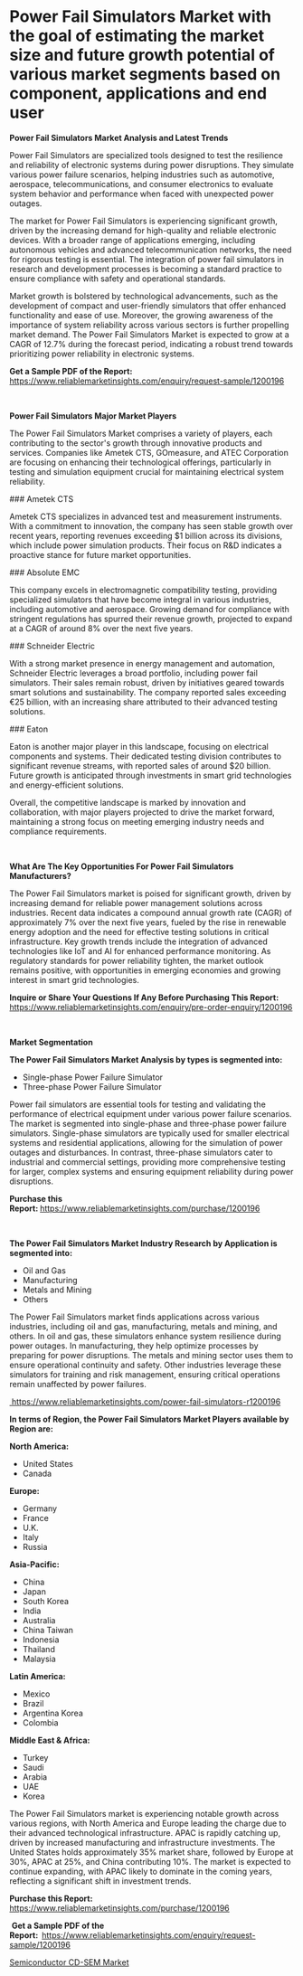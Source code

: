 <p><h1>Power Fail Simulators Market with the goal of estimating the market size and future growth potential of various market segments based on component, applications and end user</h1></p><p><strong>Power Fail Simulators Market Analysis and Latest Trends</strong></p>
<p><p>Power Fail Simulators are specialized tools designed to test the resilience and reliability of electronic systems during power disruptions. They simulate various power failure scenarios, helping industries such as automotive, aerospace, telecommunications, and consumer electronics to evaluate system behavior and performance when faced with unexpected power outages. </p><p>The market for Power Fail Simulators is experiencing significant growth, driven by the increasing demand for high-quality and reliable electronic devices. With a broader range of applications emerging, including autonomous vehicles and advanced telecommunication networks, the need for rigorous testing is essential. The integration of power fail simulators in research and development processes is becoming a standard practice to ensure compliance with safety and operational standards.</p><p>Market growth is bolstered by technological advancements, such as the development of compact and user-friendly simulators that offer enhanced functionality and ease of use. Moreover, the growing awareness of the importance of system reliability across various sectors is further propelling market demand. The Power Fail Simulators Market is expected to grow at a CAGR of 12.7% during the forecast period, indicating a robust trend towards prioritizing power reliability in electronic systems.</p></p>
<p><strong>Get a Sample PDF of the Report:&nbsp;</strong> <a href="https://www.reliablemarketinsights.com/enquiry/request-sample/1200196?utm_campaign=2111&utm_medium=2&utm_source=Github&utm_content=ia&utm_term=06042025&utm_id=power-fail-simulators">https://www.reliablemarketinsights.com/enquiry/request-sample/1200196</a></p>
<p>&nbsp;</p>
<p><strong>Power Fail Simulators Major Market Players</strong></p>
<p><p>The Power Fail Simulators Market comprises a variety of players, each contributing to the sector's growth through innovative products and services. Companies like Ametek CTS, GOmeasure, and ATEC Corporation are focusing on enhancing their technological offerings, particularly in testing and simulation equipment crucial for maintaining electrical system reliability.</p><p>### Ametek CTS</p><p>Ametek CTS specializes in advanced test and measurement instruments. With a commitment to innovation, the company has seen stable growth over recent years, reporting revenues exceeding $1 billion across its divisions, which include power simulation products. Their focus on R&D indicates a proactive stance for future market opportunities.</p><p>### Absolute EMC</p><p>This company excels in electromagnetic compatibility testing, providing specialized simulators that have become integral in various industries, including automotive and aerospace. Growing demand for compliance with stringent regulations has spurred their revenue growth, projected to expand at a CAGR of around 8% over the next five years.</p><p>### Schneider Electric</p><p>With a strong market presence in energy management and automation, Schneider Electric leverages a broad portfolio, including power fail simulators. Their sales remain robust, driven by initiatives geared towards smart solutions and sustainability. The company reported sales exceeding €25 billion, with an increasing share attributed to their advanced testing solutions.</p><p>### Eaton</p><p>Eaton is another major player in this landscape, focusing on electrical components and systems. Their dedicated testing division contributes to significant revenue streams, with reported sales of around $20 billion. Future growth is anticipated through investments in smart grid technologies and energy-efficient solutions.</p><p>Overall, the competitive landscape is marked by innovation and collaboration, with major players projected to drive the market forward, maintaining a strong focus on meeting emerging industry needs and compliance requirements.</p></p>
<p>&nbsp;</p>
<p><strong>What Are The Key Opportunities For Power Fail Simulators Manufacturers?</strong></p>
<p><p>The Power Fail Simulators market is poised for significant growth, driven by increasing demand for reliable power management solutions across industries. Recent data indicates a compound annual growth rate (CAGR) of approximately 7% over the next five years, fueled by the rise in renewable energy adoption and the need for effective testing solutions in critical infrastructure. Key growth trends include the integration of advanced technologies like IoT and AI for enhanced performance monitoring. As regulatory standards for power reliability tighten, the market outlook remains positive, with opportunities in emerging economies and growing interest in smart grid technologies.</p></p>
<p><strong>Inquire or Share Your Questions If Any Before Purchasing This Report:</strong> <a href="https://www.reliablemarketinsights.com/enquiry/pre-order-enquiry/1200196?utm_campaign=2111&utm_medium=2&utm_source=Github&utm_content=ia&utm_term=06042025&utm_id=power-fail-simulators">https://www.reliablemarketinsights.com/enquiry/pre-order-enquiry/1200196</a></p>
<p>&nbsp;</p>
<p><strong>Market Segmentation</strong></p>
<p><strong>The Power Fail Simulators Market Analysis by types is segmented into:</strong></p>
<p><ul><li>Single-phase Power Failure Simulator</li><li>Three-phase Power Failure Simulator</li></ul></p>
<p><p>Power fail simulators are essential tools for testing and validating the performance of electrical equipment under various power failure scenarios. The market is segmented into single-phase and three-phase power failure simulators. Single-phase simulators are typically used for smaller electrical systems and residential applications, allowing for the simulation of power outages and disturbances. In contrast, three-phase simulators cater to industrial and commercial settings, providing more comprehensive testing for larger, complex systems and ensuring equipment reliability during power disruptions.</p></p>
<p><strong>Purchase this Report:&nbsp;</strong><a href="https://www.reliablemarketinsights.com/purchase/1200196?utm_campaign=2111&utm_medium=2&utm_source=Github&utm_content=ia&utm_term=06042025&utm_id=power-fail-simulators">https://www.reliablemarketinsights.com/purchase/1200196</a></p>
<p>&nbsp;</p>
<p><strong>The Power Fail Simulators Market Industry Research by Application is segmented into:</strong></p>
<p><ul><li>Oil and Gas</li><li>Manufacturing</li><li>Metals and Mining</li><li>Others</li></ul></p>
<p><p>The Power Fail Simulators market finds applications across various industries, including oil and gas, manufacturing, metals and mining, and others. In oil and gas, these simulators enhance system resilience during power outages. In manufacturing, they help optimize processes by preparing for power disruptions. The metals and mining sector uses them to ensure operational continuity and safety. Other industries leverage these simulators for training and risk management, ensuring critical operations remain unaffected by power failures.</p></p>
<p><a href="https://www.reliablemarketinsights.com/power-fail-simulators-r1200196?utm_campaign=2111&utm_medium=2&utm_source=Github&utm_content=ia&utm_term=06042025&utm_id=power-fail-simulators">&nbsp;https://www.reliablemarketinsights.com/power-fail-simulators-r1200196</a></p>
<p><strong>In terms of Region, the Power Fail Simulators Market Players available by Region are:</strong></p>
<p>
    <p> <strong> North America: </strong>
        <ul>
            <li>United States</li>
            <li>Canada</li>
        </ul>
        </p> 
    <p> <strong> Europe: </strong>
        <ul>
            <li>Germany</li>
            <li>France</li>
            <li>U.K.</li>
            <li>Italy</li>
            <li>Russia</li>
        </ul>
        </p> 
    <p> <strong> Asia-Pacific: </strong>
        <ul>
            <li>China</li>
            <li>Japan</li>
            <li>South Korea</li>
            <li>India</li>
            <li>Australia</li>
            <li>China Taiwan</li>
            <li>Indonesia</li>
            <li>Thailand</li>
            <li>Malaysia</li>
        </ul>
        </p> 
    <p> <strong> Latin America: </strong>
        <ul>
            <li>Mexico</li>
            <li>Brazil</li>
            <li>Argentina Korea</li>
            <li>Colombia</li>
        </ul>
        </p> 
    <p> <strong> Middle East & Africa: </strong>
        <ul>
            <li>Turkey</li>
            <li>Saudi</li>
            <li>Arabia</li>
            <li>UAE</li>
            <li>Korea</li>
        </ul>
    </p>
    </p>
<p><p>The Power Fail Simulators market is experiencing notable growth across various regions, with North America and Europe leading the charge due to their advanced technological infrastructure. APAC is rapidly catching up, driven by increased manufacturing and infrastructure investments. The United States holds approximately 35% market share, followed by Europe at 30%, APAC at 25%, and China contributing 10%. The market is expected to continue expanding, with APAC likely to dominate in the coming years, reflecting a significant shift in investment trends.</p></p>
<p><strong>Purchase this Report: </strong><a href="https://www.reliablemarketinsights.com/purchase/1200196?utm_campaign=2111&utm_medium=2&utm_source=Github&utm_content=ia&utm_term=06042025&utm_id=power-fail-simulators">https://www.reliablemarketinsights.com/purchase/1200196</a></p>
<p>&nbsp;<strong>Get a Sample PDF of the Report:&nbsp;&nbsp;</strong><a href="https://www.reliablemarketinsights.com/enquiry/request-sample/1200196?utm_campaign=2111&utm_medium=2&utm_source=Github&utm_content=ia&utm_term=06042025&utm_id=power-fail-simulators">https://www.reliablemarketinsights.com/enquiry/request-sample/1200196</a></p>
<p><strong></strong></p>
<p><p><a href="https://github.com/lindaopodray/Market-Research-Report-List-1/blob/main/semiconductor-cd-sem-market.md?utm_campaign=2111&utm_medium=2&utm_source=Github&utm_content=ia&utm_term=06042025&utm_id=power-fail-simulators">Semiconductor CD-SEM Market</a></p></p>